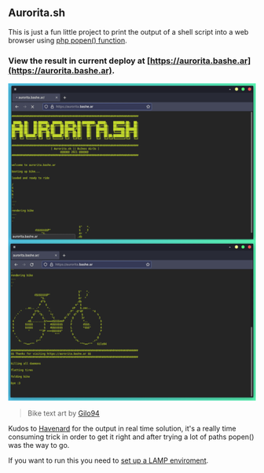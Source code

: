 ## Aurorita.sh
This is just a fun little project to print the output of a shell script into a web browser using [php popen() function](https://www.php.net/manual/en/function.popen.php).

### View the **result in current deploy at [https://aurorita.bashe.ar](https://aurorita.bashe.ar)**.

![display output of current shell script, a bike in ascii text art and big letter text reading aurorita.sh](./snapshot.png)

> Bike text art by [Gilo94](https://textart.io/art/_gsC6Hq2ebsCUaMSHwVGPAeF/bike)

Kudos to [Havenard](https://stackoverflow.com/a/20109859) for the output in real time solution, it's a really time consuming trick in order to get it right and after trying a lot of paths popen() was the way to go.

If you want to run this you need to [set up a LAMP enviroment](https://en.wikipedia.org/wiki/LAMP_%28software_bundle%29).